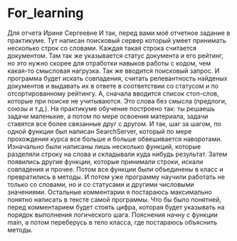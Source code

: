 # For_learning
Для отчета Ирине Сергеевне
  И так, перед вами моё отчетное задание в практикуме. Тут написан поисковый сервер который умеет принимать несколько строк со словами. Каждая такая строка считается документом. Там так же указывается статус документа и его рейтинг, но это нужно скорее для отработки навыков работы с кодом, чем какая-то смысловая нагрузка. Так же вводится поисковый запрос. И программа будет искать совпадения, считать релевантность найденых документов и выдавать их в ответе в соответствии со статусом и по отсортированному рейтингу. А, сначала вводится список стоп-слов, которые при поиске не учитываются. Это слова без смысла (предлоги, союзы и т.д.).
  На практикуме обучение построено так: ты решаешь задачи маленькие, а потом по мере освоения материала, задачи ставятся все более связанные друг с другом. И так, шаг за шагом, по одной функции был написан SearchServer, который по мере прохождения курса все больше и больше обвешивается наворотами.
  Изначально были написаны лишь несколько функций, которые разделяли строку на слова и складывали куда нибудь результат. Затем появились другие функции, которые принимали строки, искали совпадения и прочее. Потом все функции были объединены в класс и превратились в методы. И потом уже программу научили работать не только со словами, но и со статусами и другими числовыми значениями.
  Остальные комментарии я постараюсь максимально понятно написать в тексте самой программы. Что бы было понятней, перед комментарием будет стоять цифра, которая будет указывать на порядок выполнения логического шага. Пояснения начну с функции main, а потом переберусь в тело класса, где постараюсь объяснить методы.

